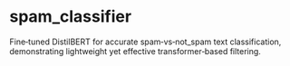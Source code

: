 # spam_classifier
Fine‑tuned DistilBERT for accurate spam‑vs‑not_spam text classification, demonstrating lightweight yet effective transformer‑based filtering.
